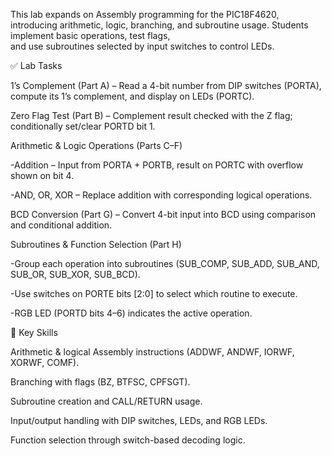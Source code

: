 This lab expands on Assembly programming for the PIC18F4620, introducing arithmetic, logic, branching, and subroutine usage. Students implement basic operations, test flags,   
and use subroutines selected by input switches to control LEDs.  

✅ Lab Tasks  

1’s Complement (Part A) – Read a 4-bit number from DIP switches (PORTA), compute its 1’s complement, and display on LEDs (PORTC).  

Zero Flag Test (Part B) – Complement result checked with the Z flag; conditionally set/clear PORTD bit 1.  

Arithmetic & Logic Operations (Parts C–F)  

  -Addition – Input from PORTA + PORTB, result on PORTC with overflow shown on bit 4.  

  -AND, OR, XOR – Replace addition with corresponding logical operations.  

BCD Conversion (Part G) – Convert 4-bit input into BCD using comparison and conditional addition.  

Subroutines & Function Selection (Part H)  

  -Group each operation into subroutines (SUB_COMP, SUB_ADD, SUB_AND, SUB_OR, SUB_XOR, SUB_BCD).  

  -Use switches on PORTE bits [2:0] to select which routine to execute.  

  -RGB LED (PORTD bits 4–6) indicates the active operation.  

🔑 Key Skills

Arithmetic & logical Assembly instructions (ADDWF, ANDWF, IORWF, XORWF, COMF).  

Branching with flags (BZ, BTFSC, CPFSGT).  

Subroutine creation and CALL/RETURN usage.  

Input/output handling with DIP switches, LEDs, and RGB LEDs.  

Function selection through switch-based decoding logic.  
